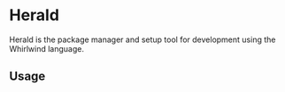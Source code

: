 # Herald

Herald is the package manager and setup tool for development using the Whirlwind language.

## Usage
